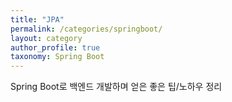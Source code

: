 ```yaml
---
title: "JPA"
permalink: /categories/springboot/
layout: category
author_profile: true
taxonomy: Spring Boot
---
```


Spring Boot로 백엔드 개발하며 얻은 좋은 팁/노하우 정리